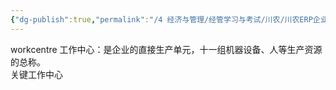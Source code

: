 ```yaml
---
{"dg-publish":true,"permalink":"/4 经济与管理/经管学习与考试/川农/川农ERP企业信息资源管理/工作中心/","title":"工作中心"}
---
```



workcentre 工作中心：是企业的直接生产单元，十一组机器设备、人等生产资源的总称。  
关键工作中心